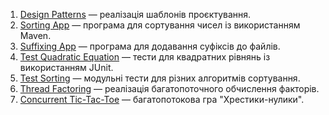 1. [Design Patterns](https://github.com/username/design-patterns-master) — реалізація шаблонів проєктування.  
2. [Sorting App](https://github.com/username/sortingapp-main) — програма для сортування чисел із використанням Maven.  
3. [Suffixing App](https://github.com/username/suffixing-app-master) — програма для додавання суфіксів до файлів.  
4. [Test Quadratic Equation](https://github.com/username/test-quadratic-equation-master) — тести для квадратних рівнянь із використанням JUnit.  
5. [Test Sorting](https://github.com/username/test-sorting-master) — модульні тести для різних алгоритмів сортування.  
6. [Thread Factoring](https://github.com/username/thread-factoring-master) — реалізація багатопоточного обчислення факторів.  
7. [Concurrent Tic-Tac-Toe](https://github.com/username/concurrent-tic-tac-toe-master) — багатопотокова гра "Хрестики-нулики".  
